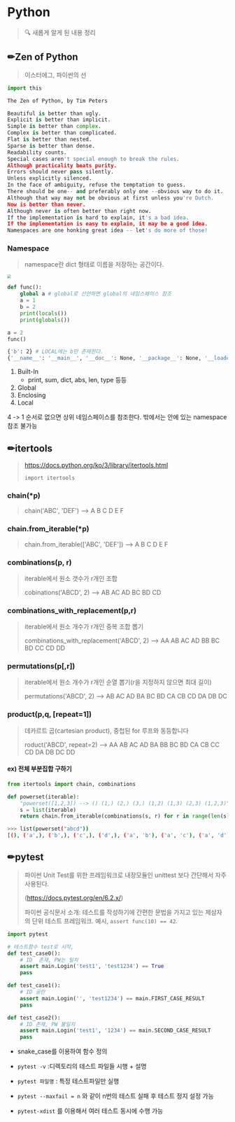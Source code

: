 # Python

> 🔍 새롭게 알게 된 내용 정리

## ✏Zen of Python

> 이스터에그, 파이썬의 선

```python
import this

The Zen of Python, by Tim Peters

Beautiful is better than ugly.											# 지저분한 것보다는 아름다운 것
Explicit is better than implicit. 										# 불분명한 것보다는 명확한 것
Simple is better than complex. 											# 복잡한 것보다는 단순한 것
Complex is better than complicated. 									# 난해한 것보다는 복잡한 것
Flat is better than nested. 											# 중첩된 것 보다는 단조로운 것
Sparse is better than dense. 											# 밀집된 것 보다는 여유로운 것
Readability counts. 													# 가독성은 중요하다.
Special cases aren't special enough to break the rules.					# 규칙을 깨야할 정도로 특별한 경우란 없다.
Although practicality beats purity.										# 실용성이 순수함을 이기더라도
Errors should never pass silently.										# 오류는 조용히 지나가지 않는다.
Unless explicitly silenced.												# 보고도 침묵하지 않는다면
In the face of ambiguity, refuse the temptation to guess.				# 모호한 경우에는 추측하지 마라
There should be one-- and preferably only one --obvious way to do it.	# 문제를 해결할 한가지 명백한 방법이 있어야 한다.
Although that way may not be obvious at first unless you're Dutch.		# 비록 당신이 우둔해서 처음에는 명백해 보이지 않을 수도 있겠지만
Now is better than never.												# 지금 하는 것이 안하는 것보다 낫다.
Although never is often better than right now.							# 하지 않는 것이 하는 것보다 나을때도 있지만
If the implementation is hard to explain, it's a bad idea.				# 설명하기 어려운 구현은 좋은 아이디어가 아니다.
If the implementation is easy to explain, it may be a good idea.		# 설명하기 쉬운 구현이라면 좋은 아이디어일 수 있다.
Namespaces are one honking great idea -- let's do more of those!		# 네임스페이스는 대단한 아이디어이다. - 자주 사용하자
```



### Namespace

>  namespace란 dict 형태로 이름을 저장하는 공간이다.

<img src="https://files.realpython.com/media/t.fd7bd78bbb47.png" style="zoom:50%;" />

```python
def func():
    global a # global로 선언하면 global의 네임스페이스 참조
    a = 1
    b = 2
    print(locals())
    print(globals())

a = 2
func()
```

```bash
{'b': 2} # LOCAL에는 b만 존재한다.
{'__name__': '__main__', '__doc__': None, '__package__': None, '__loader__': <_frozen_importlib_external.SourceFileLoader object at 0x0000020B4C893550>, '__spec__': None, '__annotations__': {}, '__builtins__': <module 'builtins' (built-in)>, '__file__': 'test.py', '__cached__': None, 'func': <function func at 0x0000020B4C7771F0>, 'a': 1} # GLOBAL에는 a가 2에서 1로 변경되어있다.
```

1. Built-In
   - print, sum, dict, abs, len, type 등등
2. Global
3. Enclosing
4. Local

4 -> 1 순서로 없으면 상위 네임스페이스를 참조한다. 밖에서는 안에 있는 namespace 참조 불가능



## ✏itertools

> https://docs.python.org/ko/3/library/itertools.html
>
> `import itertools`

### chain(*p)

> chain('ABC', 'DEF') --> A B C D E F

### chain.from_iterable(*p)

> chain.from_iterable(['ABC', 'DEF']) --> A B C D E F

### combinations(p, r)

> iterable에서 원소 갯수가 r개인 조합
>
> cobinations('ABCD', 2) --> AB AC AD BC BD CD

### combinations_with_replacement(p,r) 

> iterable에서 원소 개수가 r개인 중복 조합 뽑기
>
> combinations_with_replacement('ABCD', 2) --> AA AB AC AD BB BC BD CC CD DD

### permutations(p[,r])

> iterable에서 원소 개수가 r개인 순열 뽑기(r을 지정하지 않으면 최대 길이)
>
> permutations('ABCD', 2) --> AB AC AD BA BC BD CA CB CD DA DB DC

### product(p,q, [repeat=1])

> 데카르트 곱(cartesian product), 중첩된 for 루프와 동등합니다
>
> roduct('ABCD', repeat=2) --> AA AB AC AD BA BB BC BD CA CB CC CD DA DB DC DD

#### ex) 전체 부분집합 구하기

```python
from itertools import chain, combinations

def powerset(iterable):
    "powerset([1,2,3]) --> () (1,) (2,) (3,) (1,2) (1,3) (2,3) (1,2,3)"
    s = list(iterable)
    return chain.from_iterable(combinations(s, r) for r in range(len(s)+1))
```

```bash
>>> list(powerset("abcd"))
[(), ('a',), ('b',), ('c',), ('d',), ('a', 'b'), ('a', 'c'), ('a', 'd'), ('b', 'c'), ('b', 'd'), ('c', 'd'), ('a', 'b', 'c'), ('a', 'b', 'd'), ('a', 'c', 'd'), ('b', 'c', 'd'), ('a', 'b', 'c', 'd')]
```



## ✏pytest

> 파이썬 Unit Test를 위한 프레임워크로 내장모듈인 unittest 보다 간단해서 자주 사용된다.
>
> (https://docs.pytest.org/en/6.2.x/)
>
> 파이썬 공식문서 소개: 테스트를 작성하기에 간편한 문법을 가지고 있는 제삼자의 단위 테스트 프레임워크. 예시, `assert func(10) == 42`.

```python
import pytest

# 테스트함수 test로 시작, 
def test_case0():
    # ID  존재, PW는 일치
    assert main.Login('test1', 'test1234') == True
    pass

def test_case1():
    # ID 공란
    assert main.Login('', 'test1234') == main.FIRST_CASE_RESULT
    pass

def test_case2():
    # ID 존재, PW 불일치
    assert main.Login('test1', '1234') == main.SECOND_CASE_RESULT
    pass
```

- snake_case를 이용하여 함수 정의
- `pytest -v` :디렉토리의 테스트 파일들 시행 + 설명
- `pytest 파일명` : 특정 테스트파일만 실행

- `pytest --maxfail = n` 와 같이 n번의 테스트 실패 후 테스트 정지 설정 가능

- `pytest-xdist` 를 이용해서 여러 테스트 동시에 수행 가능
